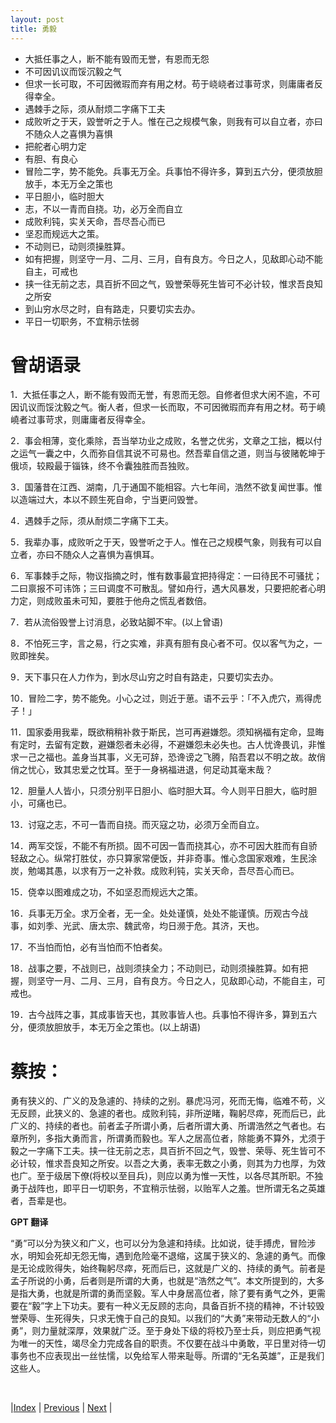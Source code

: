 ```yaml
---
layout: post
title: 勇毅
---
```


- 大抵任事之人，断不能有毁而无誉，有恩而无怨
- 不可因讥议而馁沉毅之气
- 但求一长可取，不可因微瑕而弃有用之材。苟于峣峣者过事苛求，则庸庸者反得幸全。
- 遇棘手之际，须从耐烦二字痛下工夫
- 成败听之于天，毀誉听之于人。惟在己之规模气象，则我有可以自立者，亦曰不随众人之喜惧为喜惧
- 把舵者心明力定
- 有胆、有良心
- 冒险二字，势不能免。兵事无万全。兵事怕不得许多，算到五六分，便须放胆放手，本无万全之策也
- 平日胆小，临时胆大
- 志，不以一青而自挠。功，必万全而自立
- 成败利钝，实关天命，吾尽吾心而已
- 坚忍而规远大之策。
- 不动则已，动则须操胜算。
- 如有把握，则坚守一月、二月、三月，自有良方。今日之人，见敌即心动不能自主，可戒也
- 挟一往无前之志，具百折不回之气，毁誉荣辱死生皆可不必计较，惟求吾良知之所安
- 到山穷水尽之时，自有路走，只要切实去办。
- 平日一切职务，不宜稍示怯弱

# 曾胡语录

1．大抵任事之人，断不能有毁而无誉，有恩而无怨。自修者但求大闲不逾，不可因讥议而馁沈毅之气。衡人者，但求一长而取，不可因微瑕而弃有用之材。苟于嶢嶢者过事苛求，则庸庸者反得幸全。

2．事会相薄，变化乘除，吾当举功业之成败，名誉之优劣，文章之工拙，概以付之运气一囊之中，久而弥自信其说不可易也。然吾辈自信之道，则当与彼赌乾坤于俄顷，较殿最于锱铢，终不令囊独胜而吾独败。

3．国藩昔在江西、湖南，几于通国不能相容。六七年间，浩然不欲复闻世事。惟以造端过大，本以不顾生死自命，宁当更问毁誉。

4．遇棘手之际，须从耐烦二字痛下工夫。

5．我辈办事，成败听之于天，毁誉听之于人。惟在己之规模气象，则我有可以自立者，亦曰不随众人之喜惧为喜惧耳。

6．军事棘手之际，物议指摘之时，惟有数事最宜把持得定：一曰待民不可骚扰；二曰禀报不可讳饰；三曰调度不可散乱。譬如舟行，遇大风暴发，只要把舵者心明力定，则成败虽未可知，要胜于他舟之慌乱者数倍。

7．若从流俗毁誉上讨消息，必致站脚不牢。(以上曾语)

8．不怕死三字，言之易，行之实难，非真有胆有良心者不可。仅以客气为之，一败即挫矣。

9．天下事只在人力作为，到水尽山穷之时自有路走，只要切实去办。

10．冒险二字，势不能免。小心之过，则近于葸。语不云乎：「不入虎穴，焉得虎子！」

11．国家委用我辈，既欲稍稍补救于斯民，岂可再避嫌怨。须知祸福有定命，显晦有定时，去留有定数，避嫌怨者未必得，不避嫌怨未必失也。古人忧谗畏讥，非惟求一己之福也。盖身当其事，义无可辞，恐谗谤之飞腾，陷吾君以不明之故。故俏俏之忧心，致其忠爱之忱耳。至于一身祸福进退，何足动其毫末哉？

12．胆量人人皆小，只须分别平日胆小、临时胆大耳。今人则平日胆大，临时胆小，可痛也已。

13．讨寇之志，不可一眚而自挠。而灭寇之功，必须万全而自立。

14．两军交馁，不能不有所损。固不可因一眚而挠其心，亦不可因大胜而有自骄轻敌之心。纵常打胜仗，亦只算家常便饭，并非奇事。惟心念国家艰难，生民涂炭，勉竭其愚，以求有万一之补救。成败利钝，实关天命，吾尽吾心而已。

15．侥幸以图难成之功，不如坚忍而规远大之策。

16．兵事无万全。求万全者，无一全。处处谨慎，处处不能谨慎。历观古今战事，如刘季、光武、唐太宗、魏武帝，均日濒于危。其济，天也。

17．不当怕而怕，必有当怕而不怕者矣。

18．战事之要，不战则已，战则须挟全力；不动则已，动则须操胜算。如有把握，则坚守一月、二月、三月，自有良方。今日之人，见敌即心动，不能自主，可戒也。

19．古今战阵之事，其成事皆天也，其败事皆人也。兵事怕不得许多，算到五六分，便须放胆放手，本无万全之策也。(以上胡语)

# 蔡按：

勇有狭义的、广义的及急遽的、持续的之别。暴虎冯河，死而无悔，临难不苟，义无反顾，此狭义的、急遽的者也。成败利钝，非所逆睹，鞠躬尽瘁，死而后已，此广义的、持续的者也。前者孟子所谓小勇，后者所谓大勇、所谓浩然之气者也。右章所列，多指大勇而言，所谓勇而毅也。军人之居高位者，除能勇不算外，尤须于毅之一字痛下工夫。挟一往无前之志，具百折不回之气，毁誉、荣辱、死生皆可不必计较，惟求吾良知之所安。以吾之大勇，表率无数之小勇，则其为力也厚，为效也广。至于级居下僚(将校以至目兵)，则应以勇为惟一天性，以各尽其所职。不独勇于战阵也，即平日一切职务，不宜稍示怯弱，以贻军人之羞。世所谓无名之英雄者，吾辈是也。

**GPT 翻译**

“勇”可以分为狭义和广义，也可以分为急遽和持续。比如说，徒手搏虎，冒险涉水，明知会死却无怨无悔，遇到危险毫不退缩，这属于狭义的、急遽的勇气。而像是无论成败得失，始终鞠躬尽瘁，死而后已，这就是广义的、持续的勇气。前者是孟子所说的小勇，后者则是所谓的大勇，也就是“浩然之气”。本文所提到的，大多是指大勇，也就是所谓的勇而坚毅。军人中身居高位者，除了要有勇气之外，更需要在“毅”字上下功夫。要有一种义无反顾的志向，具备百折不挠的精神，不计较毁誉荣辱、生死得失，只求无愧于自己的良知。以我们的“大勇”来带动无数人的“小勇”，则力量就深厚，效果就广泛。至于身处下级的将校乃至士兵，则应把勇气视为唯一的天性，竭尽全力完成各自的职责。不仅要在战斗中勇敢，平日里对待一切事务也不应表现出一丝怯懦，以免给军人带来耻辱。所谓的“无名英雄”，正是我们这些人。

<br/>

|[Index](./) | [Previous](6-3-9-chenshi) | [Next](6-3-13-yanmin) |
